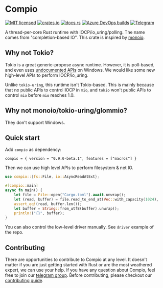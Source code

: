# Compio

[![MIT licensed](https://img.shields.io/badge/license-MIT-blue.svg)](https://github.com/compio-rs/compio/blob/master/LICENSE)
[![crates.io](https://img.shields.io/crates/v/compio)](https://crates.io/crates/compio)
[![docs.rs](https://img.shields.io/badge/docs.rs-compio-latest)](https://docs.rs/compio)
[![Azure DevOps builds](https://strawberry-vs.visualstudio.com/compio/_apis/build/status/compio-rs.compio?branch=master)](https://strawberry-vs.visualstudio.com/compio/_build?definitionId=22)
[![Telegram](https://img.shields.io/badge/Telegram-compio--rs-blue?logo=telegram)](https://t.me/compio_rs)

A thread-per-core Rust runtime with IOCP/io_uring/polling.
The name comes from "completion-based IO".
This crate is inspired by [monoio](https://github.com/bytedance/monoio/).

## Why not Tokio?

Tokio is a great generic-propose async runtime.
However, it is poll-based, and even uses [undocumented APIs](https://notgull.net/device-afd/) on Windows.
We would like some new high-level APIs to perform IOCP/io_uring.

Unlike `tokio-uring`, this runtime isn't Tokio-based.
This is mainly because that no public APIs to control IOCP in `mio`,
and `tokio` won't public APIs to control `mio` before `mio` reaches 1.0.

## Why not monoio/tokio-uring/glommio?

They don't support Windows.

## Quick start

Add `compio` as dependency:

```
compio = { version = "0.9.0-beta.1", features = ["macros"] }
```

Then we can use high level APIs to perform filesystem & net IO.

```rust
use compio::{fs::File, io::AsyncReadAtExt};

#[compio::main]
async fn main() {
    let file = File::open("Cargo.toml").await.unwrap();
    let (read, buffer) = file.read_to_end_at(Vec::with_capacity(1024), 0).await.unwrap();
    assert_eq!(read, buffer.len());
    let buffer = String::from_utf8(buffer).unwrap();
    println!("{}", buffer);
}
```

You can also control the low-level driver manually. See `driver` example of the repo.

## Contributing

There are opportunities to contribute to Compio at any level. It doesn't matter if
you are just getting started with Rust or are the most weathered expert, we can
use your help. If you have any question about Compio, feel free to join our [telegram group](https://t.me/compio_rs). Before contributing, please checkout our [contributing guide](https://github.com/compio-rs/compio/blob/master/CONTRIBUTING.md).
